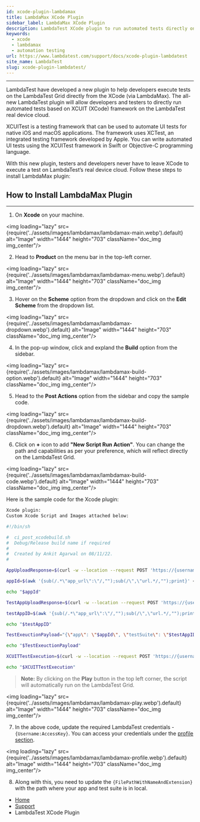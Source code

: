 ```yaml
---
id: xcode-plugin-lambdamax
title: LambdaMax XCode Plugin
sidebar_label: LambdaMax XCode Plugin
description: LambdaTest XCode plugin to run automated tests directly on the LambdaTest grid. 
keywords:
  - xcode
  - lambdamax
  - automation testing 
url: https://www.lambdatest.com/support/docs/xcode-plugin-lambdatest
site_name: LambdaTest
slug: xcode-plugin-lambdatest/
---
```

-----------------------------------------------------------------------------------------------------------------------------
LambdaTest have developed a new plugin to help developers execute tests on the LambdaTest Grid directly from the XCode (via LambdaMax). The all-new LambdaTest plugin will allow developers and testers to directly run automated tests based on XCUIT (XCode) framework on the LambdaTest real device cloud.

XCUITest is a testing framework that can be used to automate UI tests for native iOS and macOS applications. The framework uses XCTest, an integrated testing framework developed by Apple. You can write automated UI tests using the XCUITest framework in Swift or Objective-C programming language.

With this new plugin, testers and developers never have to leave XCode to execute a test on LambdaTest’s real device cloud. Follow these steps to install LambdaMax plugin:

## How to Install LambdaMax Plugin
-----------------------------------------------------------------------------------------------------------------------------
1. On **Xcode** on your machine.

<img loading="lazy" src={require('../assets/images/lambdamax/lambdamax-main.webp').default} alt="Image" width="1444" height="703"  className="doc_img img_center"/><br/>

2. Head to **Product** on the menu bar in the top-left corner.

<img loading="lazy" src={require('../assets/images/lambdamax/lambdamax-menu.webp').default} alt="Image" width="1444" height="703"  className="doc_img img_center"/>

3. Hover on the **Scheme** option from the dropdown and click on the **Edit Scheme** from the dropdown list. 

<img loading="lazy" src={require('../assets/images/lambdamax/lambdamax-dropdown.webp').default} alt="Image" width="1444" height="703"  className="doc_img img_center"/>

4. In the pop-up window, click and expland the **Build** option from the sidebar. 

<img loading="lazy" src={require('../assets/images/lambdamax/lambdamax-build-option.webp').default} alt="Image" width="1444" height="703"  className="doc_img img_center"/>

5. Head to the **Post Actions** option from the sidebar and copy the sample code. 

<img loading="lazy" src={require('../assets/images/lambdamax/lambdamax-build-dropdown.webp').default} alt="Image" width="1444" height="703"  className="doc_img img_center"/>

6. Click on **+** icon to add **"New Script Run Action"**. You can change the path and capabilities as per your preference, which will reflect directly on the LambdaTest Grid.

<img loading="lazy" src={require('../assets/images/lambdamax/lambdamax-build-code.webp').default} alt="Image" width="1444" height="703"  className="doc_img img_center"/>

Here is the sample code for the Xcode plugin:

```bash
Xcode plugin:
Custom Xcode Script and Images attached below:

#!/bin/sh

#  ci_post_xcodebuild.sh
#  Debug/Release build name if required
#
#  Created by Ankit Agarwal on 08/11/22.
#

AppUploadResponse=$(curl -w --location --request POST 'https://{username}:{accessKey}@manual-api.lambdatest.com/app/upload/realDevice' --form 'name="{name}"' --form 'appFile=@"{filePathWithNameAndExtension}"' --form 'custom_id="{custom_id}"')

appId=$(awk '{sub(/.*\"app_url\":\"/,"");sub(/\",\"url.*/,"");print}' <<< "$AppUploadResponse")

echo "$appId"

TestAppUploadResponse=$(curl -w --location --request POST 'https://{username}:{accessKey}@manual-api.lambdatest.com/app/upload/realDevice' --form 'name="{name}"' --form 'appFile=@"{filePathWithNameAndExtension}"' --form 'custom_id="{custom_id}"')

testAppID=$(awk '{sub(/.*\"app_url\":\"/,"");sub(/\",\"url.*/,"");print}' <<< "$TestAppUploadResponse")

echo "$testAppID"

TestExeuctionPayload="{\"app\": \"$appId\", \"testSuite\": \"$testAppID\", \"device\": [ \"iPhone X-14\" ], \"tunnel\": false, \"network\": true, \"devicelog\": true, \"queueTimeout\": 3000, \"idleTimeout\": 200, \"build\": \"otrium1\", \"project\": \"testerror\" }"

echo "$TestExeuctionPayload"

XCUITTestExecution=$(curl -w --location --request POST 'https://{username}:{accessKey}@mobile-api.lambdatest.com/framework/v1/xcui/build' --header 'Content-Type: application/json' --data-raw "$TestExeuctionPayload")

echo "$XCUITTestExecution"
```
>**Note:** By clicking on the **Play** button in the top left corner, the script will automatically run on the LambdaTest Grid.

<img loading="lazy" src={require('../assets/images/lambdamax/lambdamax-play.webp').default} alt="Image" width="1444" height="703"  className="doc_img img_center"/><br/>

7. In the above code, update the required LambdaTest credentials - `{Username:AccessKey}`. You can access your credentials under the [profile section](https://accounts.lambdatest.com/detail/profile).

<img loading="lazy" src={require('../assets/images/lambdamax/lambdamax-profile.webp').default} alt="Image" width="1444" height="703"  className="doc_img img_center"/><br/>

8. Along with this, you need to update the `{FilePathWithNameAndExtension}` with the path where your app and test suite is in local. 

<nav aria-label="breadcrumbs">
  <ul className="breadcrumbs">
    <li className="breadcrumbs__item">
      <a className="breadcrumbs__link" href="https://www.lambdatest.com">
        Home
      </a>
    </li>
    <li className="breadcrumbs__item">
      <a className="breadcrumbs__link" target="_self" href="https://www.lambdatest.com/support/docs/">
        Support
      </a>
    </li>
    <li className="breadcrumbs__item breadcrumbs__item--active">
      <span className="breadcrumbs__link">
        LambdaTest XCode Plugin
      </span>
    </li>
  </ul>
</nav>